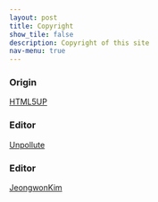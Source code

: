```yaml
---
layout: post
title: Copyright
show_tile: false
description: Copyright of this site
nav-menu: true
---
```

### Origin
[HTML5UP](https://html5up.net)
<br/>
### Editor
[Unpollute](https://github.com/unpollute)
<br/>
### Editor
[JeongwonKim](https://github.com/jeongwonkim1215)